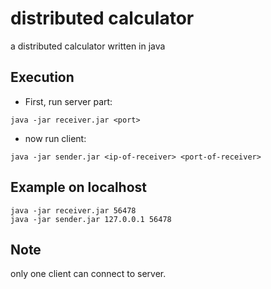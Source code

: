 # distributed calculator
a distributed calculator written in java
## Execution
* First, run server part:
```
java -jar receiver.jar <port>
```
* now run client:
```
java -jar sender.jar <ip-of-receiver> <port-of-receiver>
```

## Example on localhost
```
java -jar receiver.jar 56478
java -jar sender.jar 127.0.0.1 56478
``` 

## Note
only one client can connect to server.